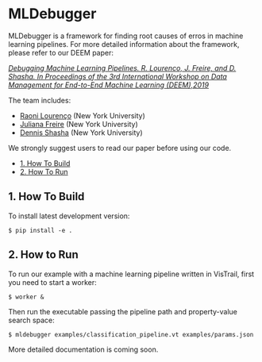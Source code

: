# MLDebugger

MLDebugger is a framework for finding root causes of erros in machine learning pipelines. For more detailed information about the framework, please refer to our DEEM paper:

[*Debugging Machine Learning Pipelines. R. Lourenco, J. Freire, and D. Shasha. In Proceedings of the 3rd International Workshop on Data Management for End-to-End Machine Learning (DEEM),2019*](https://dl.acm.org/citation.cfm?id=3329489)


The team includes:

* [Raoni Lourenço][rl] (New York University)
* [Juliana Freire][jf] (New York University)
* [Dennis Shasha][ds] (New York University)

[rl]: https://engineering.nyu.edu/raoni-lourenco
[jf]: http://vgc.poly.edu/~juliana/
[ds]: http://cs.nyu.edu/shasha/
We strongly suggest users to read our paper before using our code.


* [1. How To Build](#4-how-to-build)
* [2. How To Run](#5-how-to-run)

## 1. How To Build

To install latest development version:

    $ pip install -e .
    
## 2. How to Run

To run our example with a machine learning pipeline written in VisTrail, first you need to start a worker:

    $ worker &

Then run the executable passing the pipeline path and property-value search space:

    $ mldebugger examples/classification_pipeline.vt examples/params.json

More detailed documentation is coming soon.
